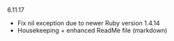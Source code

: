 6.11.17
- Fix nil exception due to newer Ruby version
1.4.14
- Housekeeping + enhanced ReadMe file (markdown)